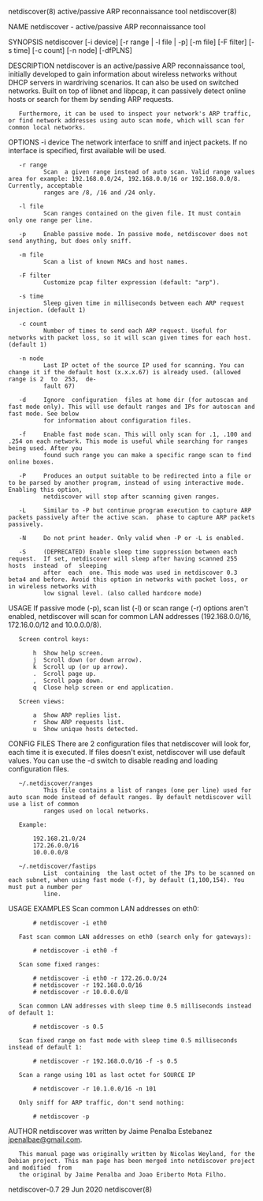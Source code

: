 netdiscover(8)                                                 active/passive ARP reconnaissance tool                                                 netdiscover(8)

NAME
       netdiscover - active/passive ARP reconnaissance tool

SYNOPSIS
       netdiscover [-i device] [-r range | -l file | -p] [-m file] [-F filter]
                   [-s time] [-c count] [-n node] [-dfPLNS]

DESCRIPTION
       netdiscover  is an active/passive ARP reconnaissance tool, initially developed to gain information about wireless networks without DHCP servers in wardriving
       scenarios. It can also be used on switched networks. Built on top of libnet and libpcap, it can passively detect online hosts or search for them  by  sending
       ARP requests.

       Furthermore, it can be used to inspect your network's ARP traffic, or find network addresses using auto scan mode, which will scan for common local networks.

OPTIONS
       -i device
              The network interface to sniff and inject packets. If no interface is specified, first available will be used.

       -r range
              Scan  a given range instead of auto scan. Valid range values area for example: 192.168.0.0/24, 192.168.0.0/16 or 192.168.0.0/8.  Currently, acceptable
              ranges are /8, /16 and /24 only.

       -l file
              Scan ranges contained on the given file. It must contain only one range per line.

       -p     Enable passive mode. In passive mode, netdiscover does not send anything, but does only sniff.

       -m file
              Scan a list of known MACs and host names.

       -F filter
              Customize pcap filter expression (default: "arp").

       -s time
              Sleep given time in milliseconds between each ARP request injection. (default 1)

       -c count
              Number of times to send each ARP request. Useful for networks with packet loss, so it will scan given times for each host. (default 1)

       -n node
              Last IP octet of the source IP used for scanning. You can change it if the default host (x.x.x.67) is already used. (allowed range is 2  to  253,  de‐
              fault 67)

       -d     Ignore  configuration  files at home dir (for autoscan and fast mode only). This will use default ranges and IPs for autoscan and fast mode. See below
              for information about configuration files.

       -f     Enable fast mode scan. This will only scan for .1, .100 and .254 on each network. This mode is useful while searching for ranges being used. After you
              found such range you can make a specific range scan to find online boxes.

       -P     Produces an output suitable to be redirected into a file or to be parsed by another program, instead of using interactive mode.  Enabling this option,
              netdiscover will stop after scanning given ranges.

       -L     Similar to -P but continue program execution to capture ARP packets passively after the active scan.  phase to capture ARP packets passively.

       -N     Do not print header. Only valid when -P or -L is enabled.

       -S     (DEPRECATED) Enable sleep time suppression between each request.  If set, netdiscover will sleep after having scanned 255 hosts  instead  of  sleeping
              after  each  one. This mode was used in netdiscover 0.3 beta4 and before. Avoid this option in networks with packet loss, or in wireless networks with
              low signal level. (also called hardcore mode)

USAGE
       If passive mode (-p), scan list (-l) or scan range (-r) options aren't enabled, netdiscover will scan for common LAN addresses (192.168.0.0/16, 172.16.0.0/12
       and 10.0.0.0/8).

       Screen control keys:

           h  Show help screen.
           j  Scroll down (or down arrow).
           k  Scroll up (or up arrow).
           .  Scroll page up.
           ,  Scroll page down.
           q  Close help screen or end application.

       Screen views:

           a  Show ARP replies list.
           r  Show ARP requests list.
           u  Show unique hosts detected.

CONFIG FILES
       There  are  2  configuration files that netdiscover will look for, each time it is executed. If files doesn't exist, netdiscover will use default values. You
       can use the -d switch to disable reading and loading configuration files.

       ~/.netdiscover/ranges
              This file contains a list of ranges (one per line) used for auto scan mode instead of default ranges. By default netdiscover will use a list of common
              ranges used on local networks.

       Example:

           192.168.21.0/24
           172.26.0.0/16
           10.0.0.0/8

       ~/.netdiscover/fastips
              List  containing  the last octet of the IPs to be scanned on each subnet, when using fast mode (-f), by default (1,100,154). You must put a number per
              line.

USAGE EXAMPLES
       Scan common LAN addresses on eth0:

           # netdiscover -i eth0

       Fast scan common LAN addresses on eth0 (search only for gateways):

           # netdiscover -i eth0 -f

       Scan some fixed ranges:

           # netdiscover -i eth0 -r 172.26.0.0/24
           # netdiscover -r 192.168.0.0/16
           # netdiscover -r 10.0.0.0/8

       Scan common LAN addresses with sleep time 0.5 milliseconds instead of default 1:

           # netdiscover -s 0.5

       Scan fixed range on fast mode with sleep time 0.5 milliseconds instead of default 1:

           # netdiscover -r 192.168.0.0/16 -f -s 0.5

       Scan a range using 101 as last octet for SOURCE IP

           # netdiscover -r 10.1.0.0/16 -n 101

       Only sniff for ARP traffic, don't send nothing:

           # netdiscover -p

AUTHOR
       netdiscover was written by Jaime Penalba Estebanez <jpenalbae@gmail.com>.

       This manual page was originally written by Nicolas Weyland, for the Debian project. This man page has been merged into netdiscover project and modified  from
       the original by Jaime Penalba and Joao Eriberto Mota Filho.

netdiscover-0.7                                                              29 Jun 2020                                                              netdiscover(8)
